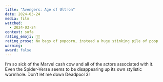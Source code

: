 ```yaml
---
title: "Avengers: Age of Ultron"
date: 2024-03-24
media: film
watched:
  - 2024-03-24
context: sofa
rating_emoji: 💩💵
rating_prose: No bags of popcorn, instead a huge stinking pile of poop with bundles of cash poked into it.
warning:
award: false
---
```


I’m so sick of the Marvel cash cow and all of the actors associated with it. Even the Spider-Verse seems to be disappearing up its own stylistic wormhole. Don’t let me down Deadpool 3!
